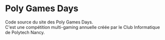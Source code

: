 # Poly Games Days

Code source du site des Poly Games Days. <br />
C'est une compétition multi-gaming annuelle créée par le Club Informatique de Polytech Nancy.
